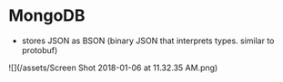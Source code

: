 # MongoDB

* stores JSON as BSON (binary JSON that interprets types. similar to protobuf)

![](/assets/Screen Shot 2018-01-06 at 11.32.35 AM.png)